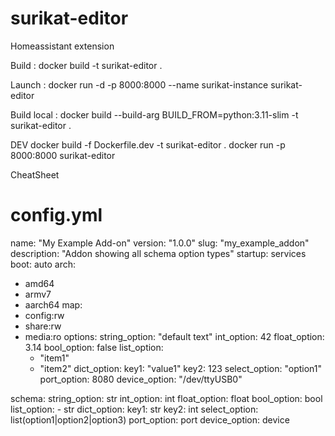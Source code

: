 # surikat-editor
Homeassistant extension

Build : 
docker build -t surikat-editor .

Launch :
docker run -d -p 8000:8000 --name surikat-instance surikat-editor

Build local : 
docker build --build-arg BUILD_FROM=python:3.11-slim -t surikat-editor .

DEV
docker build -f Dockerfile.dev -t surikat-editor .
docker run -p 8000:8000 surikat-editor



CheatSheet

# config.yml
name: "My Example Add-on"
version: "1.0.0"
slug: "my_example_addon"
description: "Addon showing all schema option types"
startup: services
boot: auto
arch:
  - amd64
  - armv7
  - aarch64
map:
  - config:rw
  - share:rw
  - media:ro
options:
  string_option: "default text"
  int_option: 42
  float_option: 3.14
  bool_option: false
  list_option:
    - "item1"
    - "item2"
  dict_option:
    key1: "value1"
    key2: 123
  select_option: "option1"
  port_option: 8080
  device_option: "/dev/ttyUSB0"

schema:
  string_option: str
  int_option: int
  float_option: float
  bool_option: bool
  list_option:
    - str
  dict_option:
    key1: str
    key2: int
  select_option: list(option1|option2|option3)
  port_option: port
  device_option: device
